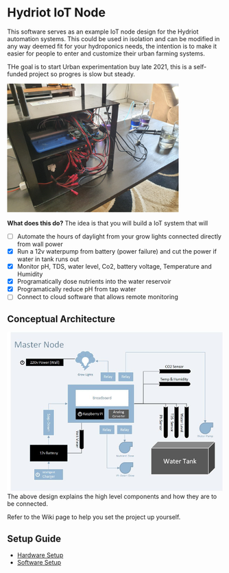 # Hydriot IoT Node
This software serves as an example IoT node design for the Hydriot automation systems. This could be used in isolation and can be modified in any way deemed fit for your hydroponics needs, the intention is to make it easier for people to enter and customize their urban farming systems.

THe goal is to start Urban experimentation buy late 2021, this is a self-funded project so progres is slow but steady.

<img src="https://raw.githubusercontent.com/Hydriot/IoT-Node/main/resources/hydroponics_project.jpg" width="400" alt="Hydriot IoT Node Project"> <br/>

**What does this do?**
The idea is that you will build a IoT system that will
- [ ] Automate the hours of daylight from your grow lights connected directly from wall power
- [x] Run a 12v waterpump from battery (power failure) and cut the power if water in tank runs out
- [x] Monitor pH, TDS, water level, Co2, battery voltage, Temperature and Humidity
- [x] Programatically dose nutrients into the water reservoir
- [x] Programatically reduce pH from tap water
- [ ] Connect to cloud software that allows remote monitoring 

## Conceptual Architecture

<img src="https://raw.githubusercontent.com/Hydriot/IoT-Node/main/resources/Master%20Node.jpg" width="600" alt="Hydriot IoT Node Conseptual Architecture"> <br/>
The above design explains the high level components and how they are to be connected.

Refer to the Wiki page to help you set the project up yourself.

## Setup Guide
* [Hardware Setup](https://github.com/Hydriot/IoT-Node/wiki/Hardware-Setup)
* [Software Setup](https://github.com/Hydriot/IoT-Node/wiki/Software-Setup)
